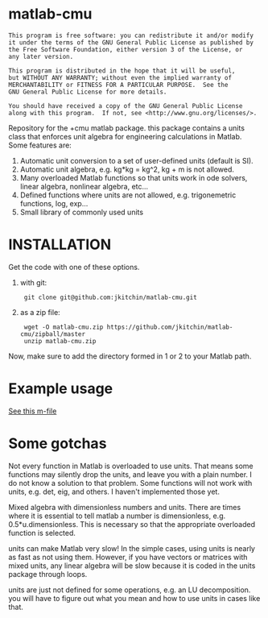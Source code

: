 matlab-cmu
==========

    This program is free software: you can redistribute it and/or modify
    it under the terms of the GNU General Public License as published by
    the Free Software Foundation, either version 3 of the License, or
    any later version.

    This program is distributed in the hope that it will be useful,
    but WITHOUT ANY WARRANTY; without even the implied warranty of
    MERCHANTABILITY or FITNESS FOR A PARTICULAR PURPOSE.  See the
    GNU General Public License for more details.

    You should have received a copy of the GNU General Public License
    along with this program.  If not, see <http://www.gnu.org/licenses/>.


Repository for the +cmu matlab package. this package contains a units class that enforces unit algebra for engineering calculations in Matlab. Some features are:

1. Automatic unit conversion to a set of user-defined units (default is SI).
2. Automatic unit algebra, e.g. kg*kg = kg^2, kg + m is not allowed.
3. Many overloaded Matlab functions so that units work in ode solvers, linear algebra, nonlinear algebra, etc...
4. Defined functions where units are not allowed, e.g. trigonemetric functions, log, exp...
5. Small library of commonly used units

INSTALLATION
============

Get the code with one of these options.

1. with git:

        git clone git@github.com:jkitchin/matlab-cmu.git

2. as a zip file:

        wget -O matlab-cmu.zip https://github.com/jkitchin/matlab-cmu/zipball/master
        unzip matlab-cmu.zip

Now, make sure to add the directory formed in 1 or 2 to your Matlab path.

Example usage
=============

[See this m-file](https://github.com/jkitchin/matlab-cmu/blob/master/%2Bcmu/examples/unit_tutorials.m)

Some gotchas
============

Not every function in Matlab is overloaded to use units. That means some functions may silently drop the units, and leave you with a plain number. I do not know a solution to that problem. Some functions will not work with units, e.g. det, eig, and others. I haven't implemented those yet.

Mixed algebra with dimensionless numbers and units. There are times where it is essential to tell matlab a number is dimensionless, e.g. 0.5*u.dimensionless. This is necessary so that the appropriate overloaded function is selected.

units can make Matlab very slow! In the simple cases, using units is nearly as fast as not using them. However, if you have vectors or matrices with mixed units, any linear algebra will be slow because it is coded in the units package through loops.

units are just not defined for some operations, e.g. an LU decomposition. you will have to figure out what you mean and how to use units in cases like that.